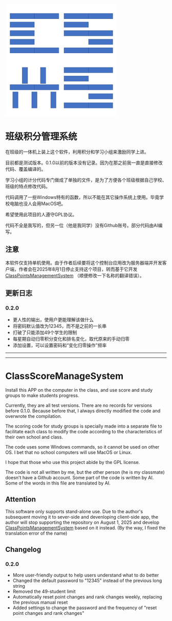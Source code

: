 <img src="CSMS_icon.png" alt="icon" width="350" height="350">

# 班级积分管理系统

在班级的一体机上装上这个软件，利用积分和学习小组来激励同学上进。

目前都是测试版本。0.1.0以前的版本没有记录。因为在那之前我一直是直接修改代码、覆盖编译的。

学习小组的计分代码专门做成了单独的文件，是为了方便各个班级根据自己学校、班级的特点修改代码。

代码调用了一些Windows特有的函数，所以不能在其它操作系统上使用。毕竟学校电脑也没人会用MacOS吧。

希望使用此项目的人遵守GPL协议。

代码不全是我写的，但另一位（他是我同学）没有Github账号。部分代码由AI编写。

## 注意

本软件仅支持单机使用。由于作者后续要将这个控制台应用改为服务器端并开发客户端，作者会在2025年8月1日停止支持这个项目，转而基于它开发[ClassPointsManagementSystem](https://github.com/ShiMingXuanSimon/ClassPointsManagementSystem) （顺便修改一下名称的翻译错误）。

## 更新日志

### 0.2.0
 - 更人性的输出，使用户更能理解该做什么
 - 将密码默认值改为12345，而不是之前的一长串
 - 打破了只能添加49个学生的限制
 - 每星期自动归零积分变化和排名变化，取代原来的手动归零
 - 添加设置，可以设置密码和“变化归零操作”频率

*********
*********

# ClassScoreManageSystem

Install this APP on the computer in the class, and use score and study groups to make students progress.

Currently, they are all test versions. There are no records for versions before 0.1.0. Because before that, I always directly modified the code and overwrote the compilation.

The scoring code for study groups is specially made into a separate file to facilitate each class to modify the code according to the characteristics of their own school and class.

The code uses some Windows commands, so it cannot be used on other OS. I bet that no school computers will use MacOS or Linux. 

I hope that those who use this project abide by the GPL license. 

The code is not all written by me, but the other person (he is my classmate) doesn't have a Github account. Some part of the code is written by AI. Some of the words in this file are translated by AI. 

## Attention

This software only supports stand-alone use. Due to the author's subsequent moving it to sever-side and devenloping client-side app, the author will stop supporting the repository on August 1, 2025 and develop [ClassPointsManagementSystem](https://github.com/ShiMingXuanSimon/ClassPointsManagementSystem) based on it instead. (By the way, I fixed the translation error of the name)

## Changelog  

### 0.2.0  
- More user-friendly output to help users understand what to do better
- Changed the default password to "12345" instead of the previous long string  
- Removed the 49-student limit  
- Automatically reset point changes and rank changes weekly, replacing the previous manual reset  
- Added settings to change the password and the frequency of "reset point changes and rank changes"
